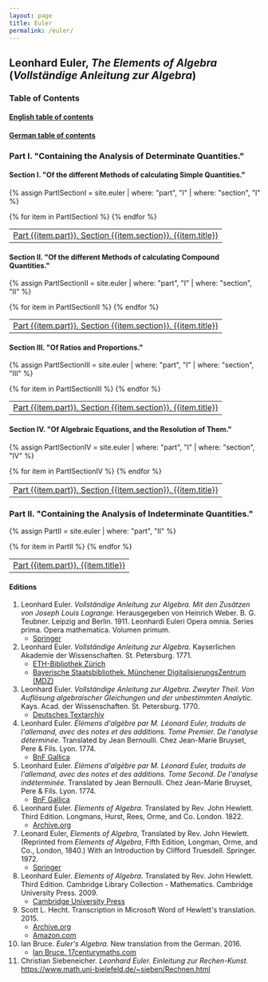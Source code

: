 ```yaml
---
layout: page
title: Euler
permalink: /euler/
---
```


## Leonhard Euler, *The Elements of Algebra* (*Vollständige Anleitung zur Algebra*)

### Table of Contents

#### [English table of contents](/assets/euler/en/TOCen.pdf)

#### [German table of contents](/assets/euler/de/TOCde.pdf)

### Part I. "Containing the Analysis of Determinate Quantities."

#### Section I. "Of the different Methods of calculating Simple Quantities."

{% assign PartISectionI = site.euler | where: "part", "I" | where: "section", "I" %}

<!--
class="rowhover"
-->

<table>
{% for item in PartISectionI %}
<tr>
    <td><a href="{{ item.url }}">Part {{item.part}}. Section {{item.section}}. {{item.title}}</a></td>
</tr>
{% endfor %}
</table>

<!--

{% for item in PartISectionI %}
###### [Part {{item.part}}. Section {{item.section}}. {{item.title}}]({{ item.url }})
{% endfor %}

-->

#### Section II. "Of the different Methods of calculating Compound Quantities."

{% assign PartISectionII = site.euler | where: "part", "I" | where: "section", "II" %}

<table>
{% for item in PartISectionII %}
<tr>
    <td><a href="{{ item.url }}">Part {{item.part}}. Section {{item.section}}. {{item.title}}</a></td>
</tr>
{% endfor %}
</table>

#### Section III. "Of Ratios and Proportions."

{% assign PartISectionIII = site.euler | where: "part", "I" | where: "section", "III" %}

<table>
{% for item in PartISectionIII %}
<tr>
    <td><a href="{{ item.url }}">Part {{item.part}}. Section {{item.section}}. {{item.title}}</a></td>
</tr>
{% endfor %}
</table>

#### Section IV. "Of Algebraic Equations, and the Resolution of Them."

{% assign PartISectionIV = site.euler | where: "part", "I" | where: "section", "IV" %}

<table>
{% for item in PartISectionIV %}
<tr>
    <td><a href="{{ item.url }}">Part {{item.part}}. Section {{item.section}}. {{item.title}}</a></td>
</tr>
{% endfor %}
</table>

### Part II. "Containing the Analysis of Indeterminate Quantities."

{% assign PartII = site.euler | where: "part", "II" %}

<table>
{% for item in PartII %}
<tr>
    <td><a href="{{ item.url }}">Part {{item.part}}. {{item.title}}</a></td>
</tr>
{% endfor %} 
</table>





<!--
{% for chapter in site.euler %}
- [{{chapter.title}}]({{ chapter.url }})
{% endfor %}
-->

#### Editions

1. Leonhard Euler. *Vollständige Anleitung zur Algebra. Mit den Zusätzen von Joseph Louis Lagrange.* Herausgegeben von Heinrich Weber. B. G. Teubner. Leipzig and Berlin. 1911. Leonhardi Euleri Opera omnia. Series prima. Opera mathematica. Volumen primum.
    - [Springer](https://link.springer.com/book/9783764314002)
2. Leonhard Euler. *Vollständige Anleitung zur Algebra*. Kayserlichen Akademie der Wissenschaften. St. Petersburg. 1771.
    - [ETH-Bibliothek Zürich](https://doi.org/10.3931/e-rara-9093)
    - [Bayerische Staatsbibliothek. Münchener DigitalisierungsZentrum (MDZ)](https://mdz-nbn-resolving.de/urn:nbn:de:bvb:12-bsb10081749-3)
3. Leonhard Euler. *Vollständige Anleitung zur Algebra. Zweyter Theil. Von Auflösung algebraischer Gleichungen und der unbestimmten Analytic*. Kays. Acad. der Wissenschaften. St. Petersburg. 1770.
    - [Deutsches Textarchiv](https://www.deutschestextarchiv.de/euler_algebra02_1770)
4. Leonhard Euler. *Élémens d'algèbre par M. Léonard Euler, traduits de l'allemand, avec des notes et des additions. Tome Premier. De l'analyse déterminée.* Translated by Jean Bernoulli. Chez Jean-Marie Bruyset, Pere & Fils. Lyon. 1774.
    - [BnF Gallica](https://gallica.bnf.fr/ark:/12148/bpt6k110159v)
5. Leonhard Euler. *Élémens d'algèbre par M. Léonard Euler, traduits de l'allemand, avec des notes et des additions. Tome Second. De l'analyse indéterminée.* Translated by Jean Bernoulli. Chez Jean-Marie Bruyset, Pere & Fils. Lyon. 1774.
    - [BnF Gallica](https://gallica.bnf.fr/ark:/12148/bpt6k123306p)
6. Leonhard Euler. *Elements of Algebra*. Translated by Rev. John Hewlett. Third Edition. Longmans, Hurst, Rees, Orme, and Co. London. 1822.
    - [Archive.org](https://archive.org/details/elementsofalgebr00euleuoft/)
7. Leonard Euler, *Elements of Algebra*, Translated by Rev. John Hewlett. (Reprinted from *Elements of Algebra*, Fifth Edition, Longman, Orme, and Co., London, 1840.) With an Introduction by Clifford Truesdell. Springer. 1972.
    - [Springer](https://doi.org/10.1007/978-1-4613-8511-0)
8. Leonhard Euler. *Elements of Algebra*. Translated by Rev. John Hewlett. Third Edition. Cambridge Library Collection - Mathematics. Cambridge University Press. 2009.
    - [Cambridge University Press](https://doi.org/10.1017/CBO9780511693519)
9. Scott L. Hecht. Transcription in Microsoft Word of Hewlett's translation. 2015.
    - [Archive.org](https://archive.org/details/ElementsOfAlgebraLeonhardEuler2015/)
    - [Amazon.com](https://www.amazon.com/Elements-Algebra-Leonhard-Euler/dp/150890118X)
10. Ian Bruce. *Euler's Algebra*. New translation from the German. 2016.
    - [Ian Bruce. 17centurymaths.com](https://www.17centurymaths.com/contents/euleralgebra.htm)
11. Christian Siebeneicher. *Leonhard Euler. Einleitung zur Rechen-Kunst.* <https://www.math.uni-bielefeld.de/~sieben/Rechnen.html>